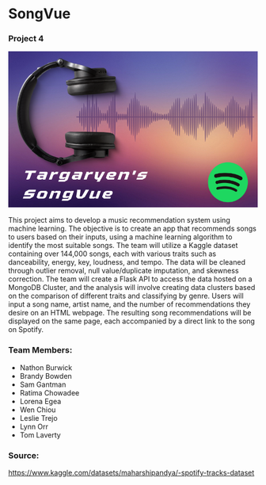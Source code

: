 # SongVue
### Project 4


![alt text](https://github.com/TaiShan16/SongVue/blob/main/Project%204-main/Targaryen.png)



This project aims to develop a music recommendation system using machine learning. The objective is to create an app that recommends songs to users based on their inputs, using a machine learning algorithm to identify the most suitable songs. The team will utilize a Kaggle dataset containing over 144,000 songs, each with various traits such as danceability, energy, key, loudness, and tempo. The data will be cleaned through outlier removal, null value/duplicate imputation, and skewness correction. The team will create a Flask API to access the data hosted on a MongoDB Cluster, and the analysis will involve creating data clusters based on the comparison of different traits and classifying by genre. Users will input a song name, artist name, and the number of recommendations they desire on an HTML webpage. The resulting song recommendations will be displayed on the same page, each accompanied by a direct link to the song on Spotify.


### Team Members:
- Nathon Burwick
- Brandy Bowden
- Sam Gantman
- Ratima Chowadee
- Lorena Egea
- Wen Chiou
- Leslie Trejo
- Lynn Orr
- Tom Laverty

### Source: 
https://www.kaggle.com/datasets/maharshipandya/-spotify-tracks-dataset
